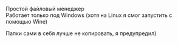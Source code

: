 ﻿Простой файловый менеджер                                                                                                                                 
Работает только под Windows (хотя на Linux я смог запустить с помощью Wine) 

Папки сами в себя лучше не копировать, я предупредил)
